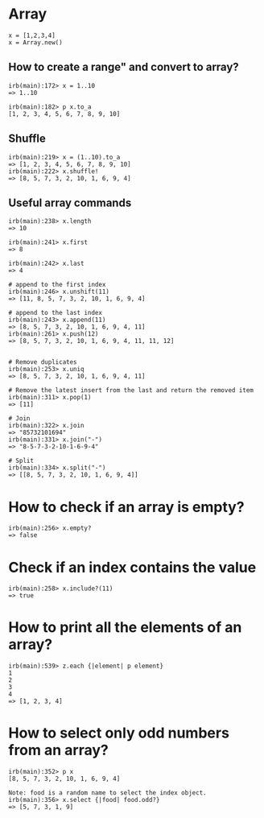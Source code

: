 # Array
```
x = [1,2,3,4]
x = Array.new()
```

## How to create a range" and convert to array?
```
irb(main):172> x = 1..10
=> 1..10

irb(main):182> p x.to_a
[1, 2, 3, 4, 5, 6, 7, 8, 9, 10]
```

## Shuffle
```
irb(main):219> x = (1..10).to_a
=> [1, 2, 3, 4, 5, 6, 7, 8, 9, 10]
irb(main):222> x.shuffle!
=> [8, 5, 7, 3, 2, 10, 1, 6, 9, 4]
```

## Useful array commands
```
irb(main):238> x.length
=> 10

irb(main):241> x.first
=> 8

irb(main):242> x.last
=> 4

# append to the first index
irb(main):246> x.unshift(11)
=> [11, 8, 5, 7, 3, 2, 10, 1, 6, 9, 4]

# append to the last index
irb(main):243> x.append(11)
=> [8, 5, 7, 3, 2, 10, 1, 6, 9, 4, 11]
irb(main):261> x.push(12)
=> [8, 5, 7, 3, 2, 10, 1, 6, 9, 4, 11, 11, 12]


# Remove duplicates
irb(main):253> x.uniq
=> [8, 5, 7, 3, 2, 10, 1, 6, 9, 4, 11]

# Remove the latest insert from the last and return the removed item
irb(main):311> x.pop(1)
=> [11]

# Join
irb(main):322> x.join
=> "85732101694"
irb(main):331> x.join("-")
=> "8-5-7-3-2-10-1-6-9-4"

# Split
irb(main):334> x.split("-")
=> [[8, 5, 7, 3, 2, 10, 1, 6, 9, 4]]
```

# How to check if an array is empty?
```
irb(main):256> x.empty?
=> false
```

# Check if an index contains the value
```
irb(main):258> x.include?(11)
=> true
```

# How to print all the elements of an array?
```
irb(main):539> z.each {|element| p element}
1
2
3
4
=> [1, 2, 3, 4]
```

# How to select only odd numbers from an array?
```
irb(main):352> p x
[8, 5, 7, 3, 2, 10, 1, 6, 9, 4]

Note: food is a random name to select the index object.
irb(main):356> x.select {|food| food.odd?}
=> [5, 7, 3, 1, 9]
```